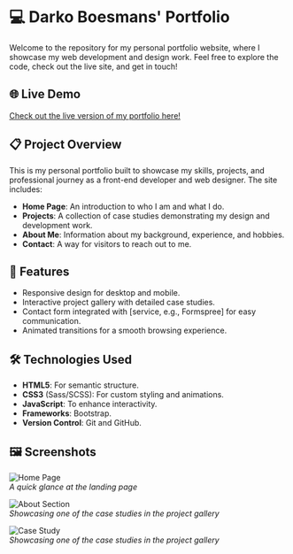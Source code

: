 # 💻 Darko Boesmans' Portfolio

Welcome to the repository for my personal portfolio website, where I showcase my web development and design work. Feel free to explore the code, check out the live site, and get in touch!

## 🌐 Live Demo

[Check out the live version of my portfolio here!](https://darkoboesmans.com)

## 📋 Project Overview

This is my personal portfolio built to showcase my skills, projects, and professional journey as a front-end developer and web designer. The site includes:

- **Home Page**: An introduction to who I am and what I do.
- **Projects**: A collection of case studies demonstrating my design and development work.
- **About Me**: Information about my background, experience, and hobbies.
- **Contact**: A way for visitors to reach out to me.

## 🚀 Features

- Responsive design for desktop and mobile.
- Interactive project gallery with detailed case studies.
- Contact form integrated with [service, e.g., Formspree] for easy communication.
- Animated transitions for a smooth browsing experience.

## 🛠️ Technologies Used

- **HTML5**: For semantic structure.
- **CSS3** (Sass/SCSS): For custom styling and animations.
- **JavaScript**: To enhance interactivity.
- **Frameworks**: Bootstrap.
- **Version Control**: Git and GitHub.

## 🖼️ Screenshots

![Home Page](path-to-image)  
_A quick glance at the landing page_

![About Section](path-to-image)  
_Showcasing one of the case studies in the project gallery_

![Case Study](path-to-image)  
_Showcasing one of the case studies in the project gallery_
